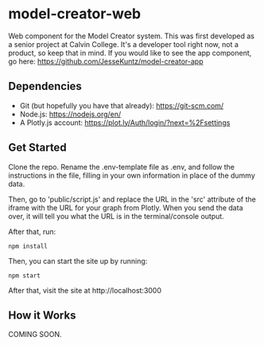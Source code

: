 # model-creator-web
Web component for the Model Creator system. This was first developed as a senior project at Calvin College. It's a developer tool right now, not a product, so keep that in mind. If you would like to see the app component, go here: https://github.com/JesseKuntz/model-creator-app

## Dependencies
* Git (but hopefully you have that already): https://git-scm.com/
* Node.js: https://nodejs.org/en/
* A Plotly.js account: https://plot.ly/Auth/login/?next=%2Fsettings

## Get Started

Clone the repo. Rename the .env-template file as .env, and follow the instructions in the file, filling in your own information in place of the dummy data.

Then, go to 'public/script.js' and replace the URL in the 'src' attribute of the iframe with the URL for your graph from Plotly. When you send the data over, it will tell you what the URL is in the terminal/console output.

After that, run:

`npm install`

Then, you can start the site up by running:

`npm start`

After that, visit the site at http://localhost:3000

## How it Works

COMING SOON.